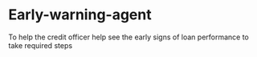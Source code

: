 # Early-warning-agent
To help the credit officer help see the early signs of loan performance to take required steps
